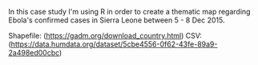 In this case study I'm using R in order to create a thematic map regarding Ebola's confirmed cases in Sierra Leone between 5 - 8 Dec 2015. 

Shapefile: (https://gadm.org/download_country.html)
CSV: (https://data.humdata.org/dataset/5cbe4556-0f62-43fe-89a9-2a498ed00cbc)
